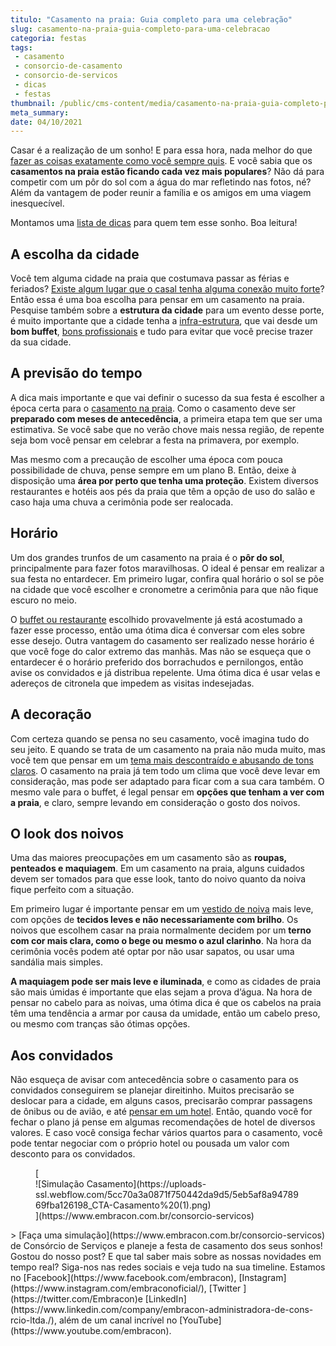 ```yaml
---
titulo: "Casamento na praia: Guia completo para uma celebração"
slug: casamento-na-praia-guia-completo-para-uma-celebracao
categoria: festas
tags:
 - casamento
 - consorcio-de-casamento
 - consorcio-de-servicos
 - dicas
 - festas
thumbnail: /public/cms-content/media/casamento-na-praia-guia-completo-para-uma-celebracao.jpg
meta_summary: 
date: 04/10/2021
---
```

Casar é a realização de um sonho! E para essa hora, nada melhor do que[ fazer as coisas exatamente como você sempre quis](https://www.embracon.com.br/blog/10-passos-fundamentais-para-a-organizacao-de-uma-festa-de-casamento). E você sabia que os **casamentos na praia estão ficando cada vez mais populares**? Não dá para competir com um pôr do sol com a água do mar refletindo nas fotos, né? Além da vantagem de poder reunir a família e os amigos em uma viagem inesquecível.

Montamos uma [lista de dicas](https://www.embracon.com.br/blog/dia-de-festa-5-coisas-que-nao-podem-faltar-no-seu-casamento) para quem tem esse sonho. Boa leitura!

A escolha da cidade
-------------------

Você tem alguma cidade na praia que costumava passar as férias e feriados? [Existe algum lugar que o casal tenha alguma conexão muito forte](https://www.embracon.com.br/blog/como-escolher-o-melhor-local-para-a-festa-de-casamento)? Então essa é uma boa escolha para pensar em um casamento na praia. Pesquise também sobre a **estrutura da cidade** para um evento desse porte, é muito importante que a cidade tenha a [infra-estrutura](https://www.embracon.com.br/blog/fornecedores-para-casamentos-escolha-bem-e-negocie-os-precos), que vai desde um **bom buffet**, [bons profissionais](https://www.embracon.com.br/blog/por-que-ter-uma-assessoria-de-casamento-e-importante) e tudo para evitar que você precise trazer da sua cidade.

A previsão do tempo
-------------------

A dica mais importante e que vai definir o sucesso da sua festa é escolher a época certa para o [casamento na praia](https://www.embracon.com.br/blog/veja-4-dicas-essenciais-para-o-seu-casamento-na-praia-ser-incrivel). Como o casamento deve ser **preparado com meses de antecedência**, a primeira etapa tem que ser uma estimativa. Se você sabe que no verão chove mais nessa região, de repente seja bom você pensar em celebrar a festa na primavera, por exemplo.

Mas mesmo com a precaução de escolher uma época com pouca possibilidade de chuva, pense sempre em um plano B. Então, deixe à disposição uma **área por perto que tenha uma proteção**. Existem diversos restaurantes e hotéis aos pés da praia que têm a opção de uso do salão e caso haja uma chuva a cerimônia pode ser realocada.

Horário
-------

Um dos grandes trunfos de um casamento na praia é o **pôr do sol**, principalmente para fazer fotos maravilhosas. O ideal é pensar em realizar a sua festa no entardecer. Em primeiro lugar, confira qual horário o sol se põe na cidade que você escolher e cronometre a cerimônia para que não fique escuro no meio.

O [buffet ou restaurante](https://www.embracon.com.br/blog/4-conselhos-para-escolher-o-menu-de-festa-de-casamento) escolhido provavelmente já está acostumado a fazer esse processo, então uma ótima dica é conversar com eles sobre esse desejo. Outra vantagem do casamento ser realizado nesse horário é que você foge do calor extremo das manhãs. Mas não se esqueça que o entardecer é o horário preferido dos borrachudos e pernilongos, então avise os convidados e já distribua repelente. Uma ótima dica é usar velas e adereços de citronela que impedem as visitas indesejadas.

A decoração
-----------

Com certeza quando se pensa no seu casamento, você imagina tudo do seu jeito. E quando se trata de um casamento na praia não muda muito, mas você tem que pensar em um [tema mais descontraído e abusando de tons claros](https://www.embracon.com.br/blog/conheca-as-principais-tendencias-em-decoracao-de-casamento). O casamento na praia já tem todo um clima que você deve levar em consideração, mas pode ser adaptado para ficar com a sua cara também. O mesmo vale para o buffet, é legal pensar em **opções que tenham a ver com a praia**, e claro, sempre levando em consideração o gosto dos noivos.

O look dos noivos
-----------------

Uma das maiores preocupações em um casamento são as **roupas, penteados e maquiagem**. Em um casamento na praia, alguns cuidados devem ser tomados para que esse look, tanto do noivo quanto da noiva fique perfeito com a situação.

Em primeiro lugar é importante pensar em um [vestido de noiva](https://www.embracon.com.br/blog/voce-sabe-como-escolher-o-vestido-de-noiva-adequado-para-voce) mais leve, com opções de **tecidos leves e não necessariamente com brilho**. Os noivos que escolhem casar na praia normalmente decidem por um **terno com cor mais clara, como o bege ou mesmo o azul clarinho**. Na hora da cerimônia vocês podem até optar por não usar sapatos, ou usar uma sandália mais simples.

**A maquiagem pode ser mais leve e iluminada**, e como as cidades de praia são mais úmidas é importante que elas sejam a prova d’água. Na hora de pensar no cabelo para as noivas, uma ótima dica é que os cabelos na praia têm uma tendência a armar por causa da umidade, então um cabelo preso, ou mesmo com tranças são ótimas opções.

Aos convidados
--------------

Não esqueça de avisar com antecedência sobre o casamento para os convidados conseguirem se planejar direitinho. Muitos precisarão se deslocar para a cidade, em alguns casos, precisarão comprar passagens de ônibus ou de avião, e até [pensar em um hotel](https://www.embracon.com.br/blog/entenda-como-escolher-um-bom-hotel-para-viagens-em-familia). Então, quando você for fechar o plano já pense em algumas recomendações de hotel de diversos valores. E caso você consiga fechar vários quartos para o casamento, você pode tentar negociar com o próprio hotel ou pousada um valor com desconto para os convidados.

<figure class="w-richtext-figure-type-image w-richtext-align-center">[<div>![Simulação Casamento](https://uploads-ssl.webflow.com/5cc70a3a0871f750442da9d5/5eb5af8a9478969fba126198_CTA-Casamento%20(1).png)</div>](https://www.embracon.com.br/consorcio-servicos)</figure>> [Faça uma simulação](https://www.embracon.com.br/consorcio-servicos) de Consórcio de Serviços e planeje a festa de casamento dos seus sonhos! Gostou do nosso post? E que tal saber mais sobre as nossas novidades em tempo real? Siga-nos nas redes sociais e veja tudo na sua timeline. Estamos no [Facebook](https://www.facebook.com/embracon), [Instagram](https://www.instagram.com/embraconoficial/), [Twitter ](https://twitter.com/Embracon)e [LinkedIn](https://www.linkedin.com/company/embracon-administradora-de-cons-rcio-ltda./), além de um canal incrível no [YouTube](https://www.youtube.com/embracon).

‍

